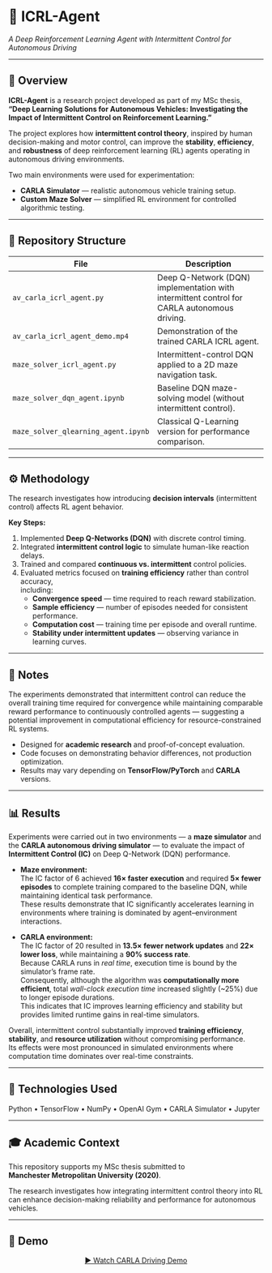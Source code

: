 # 🤖 ICRL-Agent
*A Deep Reinforcement Learning Agent with Intermittent Control for Autonomous Driving*

---

## 🧭 Overview
**ICRL-Agent** is a research project developed as part of my MSc thesis,  
**“Deep Learning Solutions for Autonomous Vehicles: Investigating the Impact of Intermittent Control on Reinforcement Learning.”**

The project explores how **intermittent control theory**, inspired by human decision-making and motor control, can improve the **stability**, **efficiency**, and **robustness** of deep reinforcement learning (RL) agents operating in autonomous driving environments.

Two main environments were used for experimentation:
- **CARLA Simulator** — realistic autonomous vehicle training setup.  
- **Custom Maze Solver** — simplified RL environment for controlled algorithmic testing.

---

## 🧱 Repository Structure

| File | Description |
|------|--------------|
| `av_carla_icrl_agent.py` | Deep Q-Network (DQN) implementation with intermittent control for CARLA autonomous driving. |
| `av_carla_icrl_agent_demo.mp4` | Demonstration of the trained CARLA ICRL agent. |
| `maze_solver_icrl_agent.py` | Intermittent-control DQN applied to a 2D maze navigation task. |
| `maze_solver_dqn_agent.ipynb` | Baseline DQN maze-solving model (without intermittent control). |
| `maze_solver_qlearning_agent.ipynb` | Classical Q-Learning version for performance comparison. |

---

## ⚙️ Methodology
The research investigates how introducing **decision intervals** (intermittent control) affects RL agent behavior.

**Key Steps:**
1. Implemented **Deep Q-Networks (DQN)** with discrete control timing.  
2. Integrated **intermittent control logic** to simulate human-like reaction delays.  
3. Trained and compared **continuous vs. intermittent** control policies.  
4. Evaluated metrics focused on **training efficiency** rather than control accuracy,  
   including:
   - **Convergence speed** — time required to reach reward stabilization.  
   - **Sample efficiency** — number of episodes needed for consistent performance.  
   - **Computation cost** — training time per episode and overall runtime.  
   - **Stability under intermittent updates** — observing variance in learning curves.  

---

## 🧪 Notes
The experiments demonstrated that intermittent control can reduce the overall training
time required for convergence while maintaining comparable reward performance to
continuously controlled agents — suggesting a potential improvement in computational
efficiency for resource-constrained RL systems.

- Designed for **academic research** and proof-of-concept evaluation.  
- Code focuses on demonstrating behavior differences, not production optimization.  
- Results may vary depending on **TensorFlow/PyTorch** and **CARLA** versions.  

---

## 📊 Results

Experiments were carried out in two environments — a **maze simulator** and the **CARLA autonomous driving simulator** — to evaluate the impact of **Intermittent Control (IC)** on Deep Q-Network (DQN) performance.

- **Maze environment:**  
  The IC factor of 6 achieved **16× faster execution** and required **5× fewer episodes** to complete training compared to the baseline DQN, while maintaining identical task performance.  
  These results demonstrate that IC significantly accelerates learning in environments where training is dominated by agent–environment interactions.

- **CARLA environment:**  
  The IC factor of 20 resulted in **13.5× fewer network updates** and **22× lower loss**, while maintaining a **90% success rate**.  
  Because CARLA runs in *real time*, execution time is bound by the simulator’s frame rate.  
  Consequently, although the algorithm was **computationally more efficient**, total *wall-clock execution time* increased slightly (~25%) due to longer episode durations.  
  This indicates that IC improves learning efficiency and stability but provides limited runtime gains in real-time simulators.

Overall, intermittent control substantially improved **training efficiency**, **stability**, and **resource utilization** without compromising performance.  
Its effects were most pronounced in simulated environments where computation time dominates over real-time constraints.

---

## 🧰 Technologies Used
Python • TensorFlow • NumPy • OpenAI Gym • CARLA Simulator • Jupyter  

---

## 🎓 Academic Context
This repository supports my MSc thesis submitted to  
**Manchester Metropolitan University (2020)**.  

The research investigates how integrating intermittent control theory into RL can enhance decision-making reliability and performance for autonomous vehicles.

---

## 🎥 Demo
<p align="center">
  <a href="av_carla_icrl_agent_demo.mp4">▶️ Watch CARLA Driving Demo</a>
</p>

